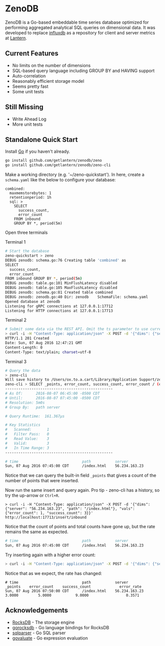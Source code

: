 # ZenoDB

ZenoDB is a Go-based embeddable time series database optimized for performing
aggregated analytical SQL queries on dimensional data.  It was developed to
replace [influxdb](https://github.com/influxdata/influxdb/) as a repository for
client and server metrics at [Lantern](https://www.getlantern.org).

## Current Features

 * No limits on the number of dimensions
 * SQL-based query language including GROUP BY and HAVING support
 * Auto-correlation
 * Reasonably efficient storage model
 * Seems pretty fast
 * Some unit tests

## Still Missing

 * Write Ahead Log
 * More unit tests

## Standalone Quick Start

Install [Go](https://golang.org/doc/install) if you haven't already.

```bash
go install github.com/getlantern/zenodb/zeno
go install github.com/getlantern/zenodb/zeno-cli
```

Make a working directory (e.g. '~/zeno-quickstart').  In here, create a
`schema.yaml` like the below to configure your database:

```
combined:
  maxmemstorebytes: 1
  retentionperiod: 1h
  sql: >
    SELECT
      success_count,
      error_count
    FROM inbound
    GROUP BY *, period(5m)
```

Open three terminals

Terminal 1

```bash
# Start the database
zeno-quickstart > zeno
DEBUG zenodb: schema.go:76 Creating table 'combined' as
SELECT
  success_count,
  error_count
FROM inbound GROUP BY *, period(5m)
DEBUG zenodb: table.go:101 MinFlushLatency disabled
DEBUG zenodb: table.go:105 MaxFlushLatency disabled
DEBUG zenodb: schema.go:81 Created table combined
DEBUG zenodb: zenodb.go:40 Dir: zenodb    SchemaFile: schema.yaml
Opened database at zenodb
Listening for gRPC connections at 127.0.0.1:17712
Listening for HTTP connections at 127.0.0.1:17713
```

Terminal 2

```bash
# Submit some data via the REST API. Omit the ts parameter to use current time.
> curl -i -H "Content-Type: application/json" -X POST -d '{"dims": {"server": "56.234.163.23", "path": "/index.html"}, "vals": {"error_count": 1, "success_count": 3}}' http://localhost:17713/insert/inbound
HTTP/1.1 201 Created
Date: Sun, 07 Aug 2016 12:47:21 GMT
Content-Length: 0
Content-Type: text/plain; charset=utf-8
```

Terminal 3

```bash
# Query the data
> zeno-cli
Will save history to /Users/ox.to.a.cart/Library/Application Support/zeno-cli/history
zeno-cli > SELECT _points, error_count, success_count, error_count / (error_count+success_count) AS error_rate FROM combined;
-------------------------------------------------
# As Of:      2016-08-07 06:45:00 -0500 CDT
# Until:      2016-08-07 07:45:00 -0500 CDT
# Resolution: 5m0s
# Group By:   path server

# Query Runtime:  161.367µs

# Key Statistics
#   Scanned:       1
#   Filter Pass:   0
#   Read Value:    3
#   Valid:         3
#   In Time Range: 3
-------------------------------------------------

# time                             path           server               _points    error_count    success_count    error_rate
Sun, 07 Aug 2016 07:45:00 CDT      /index.html    56.234.163.23         1.0000         1.0000           3.0000        0.2500
```

Notice that we can query the built-in field `_points` that gives a count of the
number of points that were inserted.

Now run the same insert and query again. Pro tip - zeno-cli has a history,
so try the up-arrow or `Ctrl+R`.

```
> curl -i -H "Content-Type: application/json" -X POST -d '{"dims": {"server": "56.234.163.23", "path": "/index.html"}, "vals": {"error_count": 1, "success_count": 3}}' http://localhost:17713/insert/inbound
```

Notice that the count of points and total counts have gone up, but the rate
remains the same as expected.

```bash
# time                             path           server               _points    error_count    success_count    error_rate
Sun, 07 Aug 2016 07:45:00 CDT      /index.html    56.234.163.23         2.0000         2.0000           6.0000        0.2500
```

Try inserting again with a higher error count:

```bash
> curl -i -H "Content-Type: application/json" -X POST -d '{"dims": {"server": "56.234.163.23", "path": "/index.html"}, "vals": {"error_count": 3, "success_count": 3}}' http://localhost:17713/insert/inbound
```

Notice that as we expect, the rate has changed:

```
# time                             path           server               _points    error_count    success_count             error_rate
Sun, 07 Aug 2016 07:50:00 CDT      /index.html    56.234.163.23         3.0000         5.0000           9.0000                 0.3571
```

## Acknowledgements

 * [RocksDB](http://rocksdb.org/) - The storage engine
 * [gorocksdb](https://github.com/tecbot/gorocksdb) - Go language bindings for RocksDB
 * [sqlparser](https://github.com/xwb1989/sqlparser) - Go SQL parser
 * [govaluate](https://github.com/Knetic/govaluate) - Go expression evaluation

